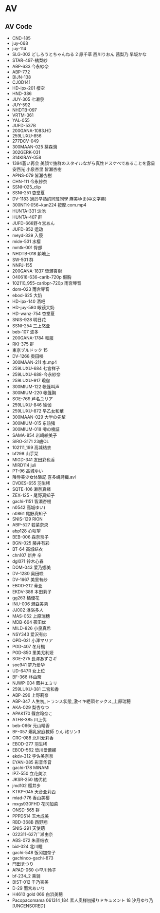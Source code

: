﻿# AV

## AV Code

- CND-185
- juy-068
- juy-114
- SLG-002 どしろうとちゃんねる 2 原千草 西川りおん 茜梨乃 早坂かな
- STAR-497-橘梨紗
- ABP-633 今永紗奈
- ABP-772
- BIJN-138
- CJOD141
- HD-ipx-201 樱空
- HND-386
- JUY-305 七濑泉
- JUY-592
- NHDTB-097
- VRTM-361
- YAL-055
- JUFD-537B
- 200GANA-1083.HD
- 259LUXU-856
- 277DCV-049
- 300MAAN-025 芽森滴
- 302GERK-031
- 314KIRAY-058
- 1394蒼い再会 美顔で抜群のスタイルながら真性ドスケベであることを露呈安西光 小泉杏里 皆瀬杏樹
- APNS-079 皆瀬杏樹
- CHN-111 今永紗奈
- SSNI-025_clip
- SSNI-251 杏堂夏
- DV-1183 過於早熟的同班同學 麻美ゆま(中文字幕)
- 300NTK-056~kan224 按摩.com.mp4
- HUNTA-331 泳池
- HUNTA-407 群
- JUFD-668野々宮あん
- JUFD-852 运动
- meyd-339 入侵
- mide-531 水樱
- mmtk-001 臀部
- NHDTB-018 躺地上
- SW-501 群
- NNPJ-155
- 200GANA-1837 皆瀬杏樹
- 040618-636-carib-720p 假胸
- 102110_955-caribpr-720p 雨宫琴音
- dom-023 雨宫琴音
- ebod-625 大奶
- HD-ipx-140 酒吧
- HD-juy-580 眼镜大奶
- HD-wanz-754 杏堂夏
- SNIS-928 明日花
- SSNI-254 三上悠亚
- beb-107 波多
- 200GANA-1784 和服
- RKI-375 群
- 東京ブルドック 15
- DV-1268 奥田咲
- 300MAAN-211 水.mp4
- 259LUXU-684 七宮祥子
- 259LUXU-688-今永紗奈
- 259LUXU-917 瑜伽
- 300MIUM-122 帐篷叫声
- 300MIUM-220 帐篷胸
- SOE-769 芦名ユリア
- 259LUXU-846 瑜伽
- 259LUXU-872 早乙女和華
- 300MAAN-029 大学の先輩
- 300MIUM-015 东热猪
- 300MIUM-018 噂の検証
- SAMA-854 岩崎絵美子
- SIRO-3171 23歳OL
- 102111_199 高城结衣
- bf298 山手栞
- MIGD-341 友田彩也香
- MIRD114 juli
- PT-96 高城ゆい
- 陵辱美少女体験記 喜多嶋詩織.avi
- DVDES-655 羽生稀
- SQTE-106 濑奈真绪
- ZEX-125 - 尾野真知子
- gachi-1151 皆瀬杏樹
- n0542 高城ゆい)
- n0861 尾野真知子
- SNIS-129 RION
- ABP-527 若菜奈央
- abp128 心咲望
- BEB-006 森奈奈子
- BGN-025 藤井有彩
- BT-64 高城结衣
- chn107 新井 辛
- dgl071 铃木心春
- DOM-043 爱乃娜美
- DV-1280 奥田咲
- DV-1667 美里有纱
- EBOD-212 蒂亚
- EKDV-386 本田莉子
- gg263 橘優花
- INU-006 瀨亞美莉
- JJ002 淋浴多人
- MAS-052 上原瑞穗
- MDB-664 筱田优
- MILD-826 小泉真希
- NSY343 爱沢有纱
- OPD-021 小澤マリア
- PGD-407 冬月楓
- PGD-850 里美尤利娅
- SOE-275 長澤あずさギ
- soe941 梦乃爱华
- UD-647R 女上位
- BF-366 林由奈
- NJWP-004 藍井エミリ
- 259LUXU-381 二宫和香
- ABP-296 上野莉奈
- ABP-347 人生初_トランス状態_激イキ絶頂セックス_上原瑞穂
- AKA-029 梨杏なつ
- APAK170 篠宫玲奈こ
- ATFB-385 川上优
- beb-066r 元山晴香
- BF-057 爆乳家庭教師 りん 柊リン3
- CRC-088 北川爱莉香
- EBOD-277 羽生稀
- EBOD-562 皆川爱蕾娜
- ekdv-312 宇佐美奈奈
- EYAN-085 彩音华音
- gachi-178 MINAMI
- IPZ-550 立花美涼
- JKSR-250 橘优花
- jmd102 樱井步
- KTKP-045 天音亚莉西
- miad-776 香山美樱
- mxgs930FHD 花冈加菜
- ONSD-565 群
- PPPD514 玉木成美
- RBD-368B 西野翔
- SNIS-291 天使萌
- 022311-627广濑由奈
- ABS-072 朱音结衣
- bid-024 北川瞳
- gachi-548 饭冈加奈子
- gachinco-gachi-873
- 門田まつり
- APAD-060 小早川怜子
- bf-234_2 乘骑
- BIST-012 千乃杏美
- D-29 雨宮あいり
- H4610 gold 069 白浜美穂
- Pacopacomama 061314_184 素人奥様初撮りドキュメント 18 汐月ゆり乃 [UNCENSORED]
